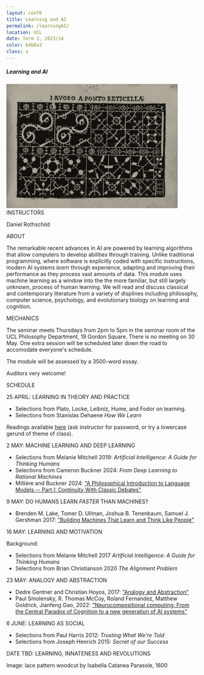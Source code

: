 ```yaml
---
layout: conf6
title: Learning and AI
permalink: /learningAI/
location: UCL
date: Term 3, 2023/24
color: b4b0a3
class: a
---
```



##### Learning and AI

<img src="/materials/lacework.jpg" width="450">

<div class="maintext" markdown="1">

<div class="title"> INSTRUCTORS </div>

Daniel Rothschild

<div class="title"> ABOUT </div>

The remarkable recent advances in AI are powered by learning algorithms that allow computers to develop  abilities through training. Unlike traditional programming, where software is explicitly coded with specific instructions, modern AI systems <i> learn </i> through experience, adapting and improving their performance as they process vast amounts of data. This module uses machine learning as a window into the the more familiar, but still largely unknown, process of human learning. We will read and discuss classical and contemporary literature from a variety of displines including philosophy, computer science, psychology, and evolutionary biology on learning and cognition.

<div class="title"> MECHANICS </div>

The seminar meets Thursdays from 2pm to 5pm in the seminar room of the UCL Philosophy Department, 19 Gordon Square.  There is no meeting on 30 May. One extra session will be scheduled later down the road to accomodate everyone's schedule.

The module will be assessed by a 3500-word essay.

Auditors very welcome!

<div class="title"> SCHEDULE </div>

<span class="titleblack">25 APRIL:</span> <span class = "titlethin"> LEARNING IN THEORY AND PRACTICE  </span>  <br>


- Selections from Plato, Locke, Leibniz, Hume, and Fodor on learning.
- Selections from Stanislas Dehaene <i>How We Learn</i><br>

Readings available [here](https://liveuclac-my.sharepoint.com/:f:/g/personal/uctydro_ucl_ac_uk/Egtv4gnGbvROv10b4scfEewBWj2G78te0TYpGLiqyiXuBQ) (ask instructor for password, or try a lowercase gerund of theme of class).
<div class="optional" markdown="1">

</div>

<span class="titleblack">2 MAY:</span> <span class = "titlethin">  MACHINE LEARNING AND DEEP LEARNING </span> <br>

- Selections from Melanie Mitchell 2019: <i> Artificial Intelligence: A Guide for Thinking Humans </i> 
- Selections from Cameron Buckner 2024:  <i>From Deep Learning to Rational Machines </i>
- Millière and Buckner 2024: ["A Philosophical Introduction to Language Models -- Part I: Continuity With Classic Debates"](https://arxiv.org/pdf/2401.03910.pdf)

<span class="titleblack">9 MAY:</span> <span class = "titlethin"> DO HUMANS LEARN <i> FASTER </i> THAN MACHINES? <br>

- Brenden M. Lake, Tomer D. Ullman, Joshua B. Tenenbaum, Samuel J. Gershman 2017: ["Building Machines That Learn and Think Like People"](https://www.cambridge.org/core/journals/behavioral-and-brain-sciences/article/building-machines-that-learn-and-think-like-people/A9535B1D745A0377E16C590E14B94993)


<span class="titleblack">16 MAY:</span> <span class = "titlethin"> LEARNING AND MOTIVATION </span>  <br>

Background: 

- Selections from  Melanie Mitchell 2017 <i> Artificial Intelligence: A Guide for Thinking Humans </i> 
- Selections from Brian Christianson 2020 <i> The Alignment Problem </i>



<span class="titleblack">23 MAY:</span> <span class = "titlethin"> ANALOGY AND ABSTRACTION  </span>  <br>

- Dedre Gentner and Christian Hoyos, 2017: ["Analogy and Abstraction"](https://onlinelibrary.wiley.com/doi/full/10.1111/tops.12278)
- Paul Smolensky, R. Thomas McCoy, Roland Fernandez, Matthew Goldrick, Jianfeng Gao, 2022: ["Neurocompositional computing: From the Central Paradox of Cognition to a new generation of AI systems"](https://arxiv.org/abs/2205.01128)


<span class="titleblack">6 JUNE:</span> <span class = "titlethin"> LEARNING AS SOCIAL </span>  <br>

- Selections from Paul Harris 2012: <i>Trusting What We're Told </i>
- Selections from Joseph Henrich 2015: <i> Secret of our Success </i>

<span class="titleblack"> DATE TBD:</span> <span class = "titlethin"> LEARNING, INNATENESS AND REVOLUTIONS </span>  <br>


<span class ="smaller">
Image: lace pattern woodcut by Isabella Catanea Parasole, 1600
</span>




